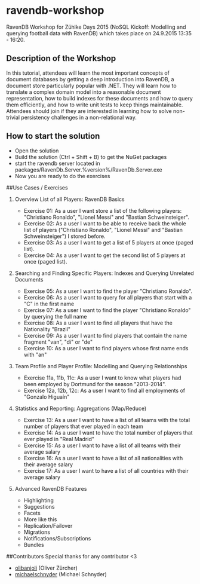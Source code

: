 # ravendb-workshop
RavenDB Workshop for Zühlke Days 2015 (NoSQL Kickoff: Modelling and querying football data with RavenDB) which takes place on 24.9.2015 13:35 - 16:20.

## Description of the Workshop
In this tutorial, attendees will learn the most important concepts of document databases by getting a deep introduction into RavenDB, a document store particularly popular with .NET. They will learn how to translate a complex domain model into a reasonable document representation, how to build indexes for these documents and how to query them efficiently, and how to write unit tests to keep things maintainable. Attendees should join if they are interested in learning how to solve non-trivial persistency challenges in a non-relational way.

## How to start the solution
* Open the solution
* Build the solution (Ctrl + Shift + B) to get the NuGet packages
* start the ravendb server located in packages/RavenDb.Server.%version%/RavenDb.Server.exe
* Now you are ready to do the exercises

##Use Cases / Exercises

1. Overview List of all Players: RavenDB Basics
	* Exercise 01: As a user I want store a list of the following players: "Christiano Ronaldo", "Lionel Messi" and "Bastian Schweinsteiger".
	* Exercise 02: As a user I want to be able to receive back the whole list of players ("Christiano Ronaldo", "Lionel Messi" and "Bastian Schweinsteiger") I stored before. 
	* Exercise 03: As a user I want to get a list of 5 players at once (paged list).
	* Exercise 04: As a user I want to get the second list of 5 players at once (paged list).
3. Searching and Finding Specific Players: Indexes and Querying Unrelated Documents
	* Exercise 05: As a user I want to find the player "Christiano Ronaldo".
	* Exercise 06: As a user I want to query for all players that start with a "C" in the first name
	* Exercise 07: As a user I want to find the player "Christiano Ronaldo" by querying the full name
	* Exercise 08: As a user I want to find all players that have the Nationality "Brazil"
	* Exercise 09: As a user I want to find players that contain the name fragment "van", "di" or "de"
	* Exercise 10: As a user I want to find players whose first name ends with "an"
4. Team Profile and Player Profile: Modelling and Querying Relationships
	* Exercise 11a, 11b, 11c: As a user I want to know what players had been employed by Dortmund for the season "2013-2014". 
	* Exercise 12a, 12b, 12c: As a user I want to find all employments of "Gonzalo Higuaín"
5. Statistics and Reporting: Aggregations (Map/Reduce)
	* Exercise 13: As a user I want to have a list of all teams with the total number of players that ever played in each team
	* Exercise 14: As a user I want to have the total number of players that ever played in "Real Madrid"
	* Exercise 15: As a user I want to have a list of all teams with their average salary
	* Exercise 16: As a user I want to have a list of all nationalities with their average salary
	* Exercise 17: As a user I want to have a list of all countries with their average salary

6. Advanced RavenDB Features
	* Highlighting
	* Suggestions
	* Facets
	* More like this
	* Replication/Failover
	* Migrations
	* Notifications/Subscriptions
	* Bundles

##Contributors
Special thanks for any contributor <3
- [olibanjoli](https://github.com/olibanjoli) (Oliver Zürcher)
- [michaelschnyder](https://github.com/michaelschnyder) (Michael Schnyder)
